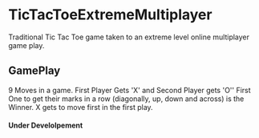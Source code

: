 # TicTacToeExtremeMultiplayer
Traditional Tic Tac Toe game taken to an extreme level online multiplayer game play.

## GamePlay
9 Moves in a game.
First Player Gets 'X' and Second Player gets 'O''
First One to get their marks in a row (diagonally, up, down and across) is the Winner.
X gets to move first in the first play.


#### Under Develolpement
